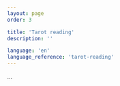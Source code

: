 ```yaml
---
layout: page
order: 3

title: 'Tarot reading'
description: ''

language: 'en'
language_reference: 'tarot-reading'
---
```


…
